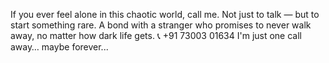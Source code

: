 If you ever feel alone in this chaotic world, call me.
Not just to talk — but to start something rare. 
A bond with a stranger who promises to never walk away, 
no matter how dark life gets.
📞 +91 73003 01634 
I'm just one call away… maybe forever...

